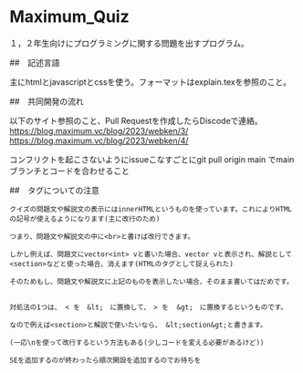 # Maximum_Quiz

１，２年生向けにプログラミングに関する問題を出すプログラム。

##　記述言語

主にhtmlとjavascriptとcssを使う。フォーマットはexplain.texを参照のこと。

##　共同開発の流れ

以下のサイト参照のこと、Pull Requestを作成したらDiscodeで連絡。
https://blog.maximum.vc/blog/2023/webken/3/
https://blog.maximum.vc/blog/2023/webken/4/

コンフリクトを起こさないようにissueこなすごとにgit pull origin main でmain　ブランチとコードを合わせること

##　タグについての注意
```
クイズの問題文や解説文の表示にはinnerHTMLというものを使っています。これによりHTMLの記号が使えるようになります(主に改行のため)

つまり、問題文や解説文の中に<br>と書けば改行できます。

しかし例えば、問題文にvector<int> vと書いた場合、vector vと表示され、解説として<section>などと使った場合、消えます(HTMLのタグとして捉えられた)

そのためもし、問題文や解説文に上記のものを表示したい場合、そのまま書いてはだめです。


対処法の1つは、 < を　&lt;　に置換して、　> を  &gt;　に置換するというものです。

なので例えば<section>と解説で使いたいなら、 &lt;section&gt;と書きます。

(一応\nを使って改行するという方法もある(少しコードを変える必要があるけど))

SEを追加するのが終わったら順次開設を追加するのでお待ちを

```
